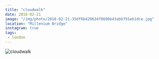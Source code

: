 ```yaml
---
title: "cloudwalk"
date: 2018-02-21
image: "/img/photo/2018-02-21-35df6b420624f8696b43abb791eb1dce.jpg"
location: "Millenium Bridge"
instagram: true
tags:
 - london
---
```


![cloudwalk](/img/photo/2018-02-21-35df6b420624f8696b43abb791eb1dce.jpg)
